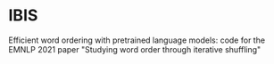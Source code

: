 # IBIS
Efficient word ordering with pretrained language models: code for the EMNLP 2021 paper "Studying word order through iterative shuffling"
